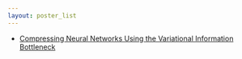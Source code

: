 ```yaml
---
layout: poster_list
---
```


*   <a href="/blogs/20180720_icml2018_compression">Compressing Neural Networks Using the Variational Information Bottleneck</a>